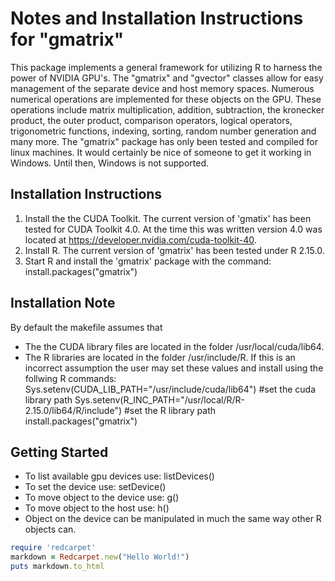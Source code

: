 Notes and Installation Instructions for "gmatrix"
=================================================

This package implements a general framework for utilizing R to harness the power of NVIDIA GPU's. The "gmatrix" and "gvector" classes allow for easy management of the separate device and host memory spaces. Numerous numerical operations are implemented for these objects on the GPU. These operations include matrix multiplication, addition, subtraction, the kronecker product, the outer product, comparison operators, logical operators, trigonometric functions, indexing, sorting, random number generation and many more.
The "gmatrix" package has only been tested and compiled for linux machines. It would certainly be nice of someone to get it working in Windows. Until then, Windows is not supported. 

Installation Instructions
-------------------------
1. Install the the CUDA Toolkit. The current version of 'gmatix' has been tested for CUDA Toolkit 4.0. At the time this was written version 4.0 was located at https://developer.nvidia.com/cuda-toolkit-40.
2. Install R. The current version of 'gmatrix' has been tested under R 2.15.0.
3. Start R and install the 'gmatrix' package with the command:
    install.packages("gmatrix")

Installation Note
-----------------
By default the makefile assumes that
+ The the CUDA library files are located in the folder /usr/local/cuda/lib64.
+ The R libraries are located in the folder /usr/include/R.
If this is an incorrect assumption the user may set these values and install using the follwing R commands:
    Sys.setenv(CUDA_LIB_PATH="/usr/include/cuda/lib64") #set the cuda library path
    Sys.setenv(R_INC_PATH="/usr/local/R/R-2.15.0/lib64/R/include") #set the R library path
    install.packages("gmatrix")
	    
Getting Started
---------------
+ To list available gpu devices use: listDevices()
+ To set the device use: setDevice()
+ To move object to the device use: g()
+ To move object to the host use: h()
+ Object on the device can be manipulated in much the same way other R objects can.

```ruby
require 'redcarpet'
markdown = Redcarpet.new("Hello World!")
puts markdown.to_html
```